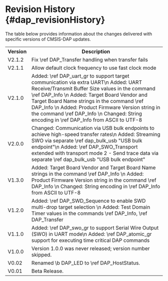 # Revision History {#dap_revisionHistory}

The table below provides information about the changes delivered with specific versions of CMSIS-DAP updates.

<table class="cmtable" summary="Revision History">
    <tr>
      <th>Version</th>
      <th>Description</th>
    </tr>
    <tr>
      <td>V2.1.2</td>
      <td>
         Fix \ref DAP_Transfer handling when transfer fails
      </td>
    </tr>
    <tr>
      <td>V2.1.1</td>
      <td>
         Allow default clock frequency to use fast clock mode
      </td>
    </tr>
    <tr>
      <td>V2.1.0</td>
      <td>
         Added: \ref DAP_uart_gr to support target communication via extra UART\n
         Added: UART Receive/Transmit Buffer Size values in the command \ref DAP_Info \n
         Added: Target Board Vendor and Target Board Name strings in the command \ref DAP_Info \n
         Added: Product Firmware Version string in the command \ref DAP_Info \n
         Changed: String encoding in \ref DAP_Info from ASCII to UTF-8
      </td>
    </tr>
    <tr>
      <td>V2.0.0</td>
      <td>
         Changed: Communication via USB bulk endpoints to achieve high-speed transfer rates\n
         Added: Streaming SWO via separate \ref dap_bulk_usb "USB bulk endpoint"\n
         Added: \ref DAP_SWO_Transport extended with transport mode 2 - Send trace data via separate \ref dap_bulk_usb "USB bulk endpoint" 
      </td>
    </tr>
    <tr>
      <td>V1.3.0</td>
      <td>
         Added: Target Board Vendor and Target Board Name strings in the command \ref DAP_Info \n
         Added: Product Firmware Version string in the command \ref DAP_Info \n
         Changed: String encoding in \ref DAP_Info from ASCII to UTF-8
      </td>
    </tr>
    <tr>
      <td>V1.2.0</td>
      <td>
         Added: \ref DAP_SWD_Sequence to enable SWD multi-drop target selection \n
         Added: Test Domain Timer values in the commands \ref DAP_Info, \ref DAP_Transfer
      </td>
    </tr>
    <tr>
      <td>V1.1.0</td>
      <td>
         Added: \ref DAP_swo_gr to support Serial Wire Output (SWO) in UART mode\n
         Added: \ref DAP_atomic_gr support for executing time critical DAP commands
      </td>
    </tr>
    <tr>
      <td>V1.0.0</td>
      <td>Version 1.0.0 was never released; version number skipped.</td>
    </tr>
    <tr>
      <td>V0.02</td>
      <td>Renamed \b DAP_LED to \ref DAP_HostStatus.</td>
    </tr>
    <tr>
      <td>V0.01</td>
      <td>Beta Release.</td>
    </tr>
</table>
